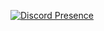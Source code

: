 [![Discord Presence](https://lanyard.kyrie25.dev/api/1324240903673614428)](https://discord.com/users/1324240903673614428)
